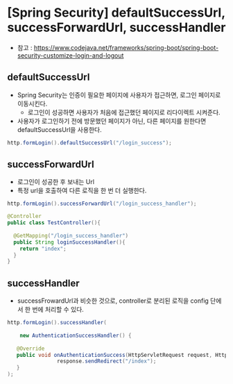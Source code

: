 # [Spring Security] defaultSuccessUrl, successForwardUrl, successHandler

- 참고 : https://www.codejava.net/frameworks/spring-boot/spring-boot-security-customize-login-and-logout

  

## defaultSuccessUrl

- Spring Security는 인증이 필요한 페이지에 사용자가 접근하면, 로그인 페이지로 이동시킨다.
  - 로그인이 성공하면 사용자가 처음에 접근했던 페이지로 리다이렉트 시켜준다.
- 사용자가 로그인하기 전에 방문했던 페이지가 아닌, 다른 페이지를 원한다면 defaultSuccessUrl을 사용한다.

```java
http.formLogin().defaultSuccessUrl("/login_success");
```

## successForwardUrl

- 로그인이 성공한 후 보내는 Url
- 특정 url을 호출하여 다른 로직을 한 번 더 실행한다.

```java
http.formLogin().successForwardUrl("/login_success_handler");
```

```java
@Controller
public class TestController(){
  
  @GetMapping("/login_success_handler")
  public String loginSuccessHandler(){
    return "index";
  }
}
```

## successHandler

- successFrowardUrl과 비슷한 것으로, controller로 분리된 로직을 config 단에서 한 번에 처리할 수 있다.

```java
http.formLogin().successHandler(
  
 	new AuthenticationSuccessHandler() {
        
   @Override
   public void onAuthenticationSuccess(HttpServletRequest request, HttpServletResponse response, Authentication authentication) throws IOException, ServletException {
				response.sendRedirect("/index");
   }
);
```


